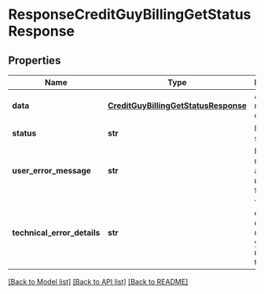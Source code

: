 # ResponseCreditGuyBillingGetStatusResponse

## Properties
Name | Type | Description | Notes
------------ | ------------- | ------------- | -------------
**data** | [**CreditGuyBillingGetStatusResponse**](CreditGuyBillingGetStatusResponse.md) | API specific response data | [optional] 
**status** | **str** | Response status | [optional] 
**user_error_message** | **str** | Error message, in a user readable format | [optional] 
**technical_error_details** | **str** | Technical error details, let us know if you received this. | [optional] 

[[Back to Model list]](../README.md#documentation-for-models) [[Back to API list]](../README.md#documentation-for-api-endpoints) [[Back to README]](../README.md)


